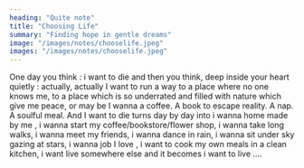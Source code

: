 ```yaml
---
heading: "Quite note"
title: "Choosing Life"
summary: "Finding hope in gentle dreams"
image: "/images/notes/chooselife.jpeg"
images: "/images/notes/chooselife.jpeg"
---
```


One day you think : i want to die and then you think, deep inside your heart quietly : actually, actually I want to run a way to a place where no one knows me, to a place which is so underrated and filled with nature which give me peace, or may be I wanna a coffee. A book to escape reality. A nap. A soulful meal. And I want to die turns day by day into i wanna home made by me , i wanna start my coffee/bookstore/flower shop, i wanna take long walks, i wanna meet my friends, i wanna dance in rain, i wanna sit under sky gazing at stars, i wanna job I love , i want to cook my own meals in a clean kitchen, i want live somewhere else and it becomes
i want to live ....
